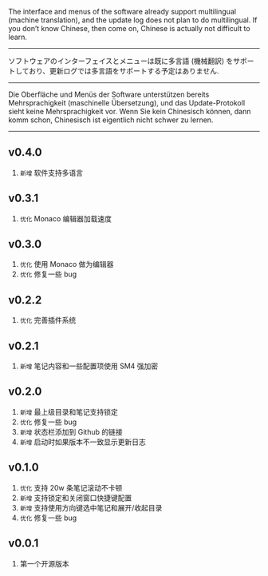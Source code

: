 The interface and menus of the software already support multilingual (machine translation), and the update log does not plan to do multilingual. If you don’t know Chinese, then come on, Chinese is actually not difficult to learn.

---

ソフトウェアのインターフェイスとメニューは既に多言語 (機械翻訳) をサポートしており、更新ログでは多言語をサポートする予定はありません.

---

Die Oberfläche und Menüs der Software unterstützen bereits Mehrsprachigkeit (maschinelle Übersetzung), und das Update-Protokoll sieht keine Mehrsprachigkeit vor. Wenn Sie kein Chinesisch können, dann komm schon, Chinesisch ist eigentlich nicht schwer zu lernen.

---

## v0.4.0

1. `新增` 软件支持多语言

## v0.3.1

1. `优化` Monaco 编辑器加载速度

## v0.3.0

1. `优化` 使用 Monaco 做为编辑器
2. `优化` 修复一些 bug

## v0.2.2

1.  `优化` 完善插件系统

## v0.2.1

1.  `新增` 笔记内容和一些配置项使用 SM4 强加密

## v0.2.0

1.  `新增` 最上级目录和笔记支持锁定
2.  `优化` 修复一些 bug
3.  `新增` 状态栏添加到 Github 的链接
4.  `新增` 启动时如果版本不一致显示更新日志

## v0.1.0

1.  `优化` 支持 20w 条笔记滚动不卡顿
2.  `新增` 支持锁定和关闭窗口快捷键配置
3.  `新增` 支持使用方向键选中笔记和展开/收起目录
4.  `优化` 修复一些 bug

## v0.0.1

1.  第一个开源版本
